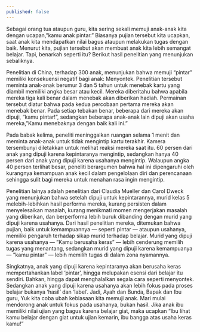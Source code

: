 ```yaml
---
published: false
---
```

Sebagai orang tua ataupun guru, kita sering sekali memuji anak-anak kita dengan ucapan,”kamu anak pintar.” Biasanya pujian tersebut kita ucapkan, saat anak kita mendapatkan nilai bagus ataupun melakukan tugas dengan baik. Menurut kita, pujian tersebut akan membuat anak kita lebih semangat belajar. Tapi, benarkah seperti itu? Berikut hasil penelitian yang menunjukan sebaliknya. 

Penelitian di China, terhadap 300 anak, menunjukan bahwa memuji “pintar” memiliki konsekuensi negatif bagi anak: Menyontek. Penelitian tersebut meminta anak-anak berumur 3 dan 5 tahun untuk menebak kartu yang diambil memiliki angka besar atau kecil. Mereka diberitahu bahwa apabila mereka tiga kali benar dalam menebak akan diberikan hadiah. Permainan tersebut diatur bahwa pada kedua percobaan pertama mereka akan menebak benar. Pada setiap tebakan benar, beberapa dari mereka akan dipuji, “kamu pintar!”, sedangkan beberapa anak-anak lain dipuji akan usaha mereka,”Kamu menebaknya dengan baik kali ini.” 

Pada babak kelima, peneliti meninggalkan ruangan selama 1 menit dan meminta anak-anak untuk tidak mengintip kartu terakhir. Kamera tersembunyi diletakkan untuk melihat reaksi mereka saat itu. 60 persen dari anak yang dipuji karena kepintaranya mengintip, sedangkan hanya 40 persen dari anak yang dipuji karena usahanya mengintip. Walaupun angka 40 persen terlihat besar, peneliti berargumen bahwa hal ini dipengaruhi oleh kurangnya kemampuan anak kecil dalam pengelolaan diri dan perencanaan sehingga sulit bagi mereka untuk menahan rasa ingin mengintip. 

Penelitian lainya adalah penelitian dari Claudia Mueller dan Carol Dweck yang menunjukan bahwa setelah dipuji untuk kepintarannya, murid kelas 5 melebih-lebihkan hasil performa mereka, kurang persisten dalam menyelesaikan masalah, kurang menikmati momen mengerjakan masalah yang diberikan, dan berperforma lebih buruk dibanding dengan murid yang dipuji karena usahanya. 
Dari hasil penelitian mereka, ditemukan bahwa pujian, baik untuk kemampuannya &mdash; seperti pintar &mdash; ataupun usahanya, memiliki pengaruh terhadap sikap murid terhadap belajar. Murid yang dipuji karena usahanya &mdash; ”Kamu berusaha keras” &mdash; lebih cenderung memilih tugas yang menantang, sedangkan murid yang dipuji karena kemampuanya &mdash; ”kamu pintar” &mdash; lebih memilih tugas di dalam zona nyamannya. 

Singkatnya, anak yang dipuji karena kepintaranya akan berusaha keras mempertahankan label ‘pintar’, hingga melupakan esensi dari belajar itu sendiri. Bahkan, hingga dapat menghalalkan segala cara seperti menyontek.  Sedangkan anak yang dipuji karena usahanya akan lebih fokus pada proses belajar bukanya ‘hasil’ dan ‘label’. Jadi, Ayah dan Bunda, Bapak dan Ibu guru, Yuk kita coba ubah kebiasaan kita memuji anak. Mari mulai mendorong anak untuk fokus pada usahanya, bukan hasil. Jika anak ibu memiliki nilai ujian yang bagus karena belajar giat, maka ucapkan “Ibu lihat kamu belajar dengan giat untuk ujian kemarin, ibu bangga atas usaha keras kamu!” 

